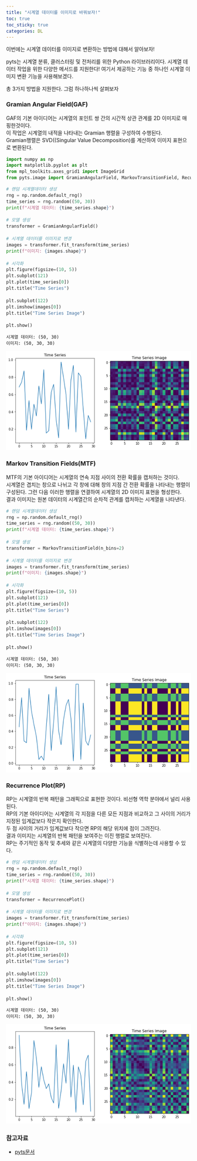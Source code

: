 ```yaml
---
title: "시계열 데이터를 이미지로 바꿔보자!"
toc: true
toc_sticky: true
categories: DL
---
```



이번에는 시계열 데이터를 이미지로 변환하는 방법에 대해서 알아보자!  

pyts는 시계열 분류, 클러스터링 및 전처리를 위한 Python 라이브러리이다. 시계열 데이터 작업을 위한 다양한 메서드를 지원한다! 여기서 제공하는 기능 중 하나인 시계열 이미지 변환 기능을 사용해보겠다.  

총 3가지 방법을 지원한다. 그럼 하나하나씩 살펴보자


### Gramian Angular Field(GAF)

GAF의 기본 아이디어는 시계열의 포인트 쌍 간의 시간적 상관 관계를 2D 이미지로 매핑한것이다.  
이 작업은 시계열의 내적을 나타내는 Gramian 행렬을 구성하여 수행된다.  
Gramian행렬은 SVD((Singular Value Decomposition)를 계산하여 이미지 표현으로 변환된다.


```python
import numpy as np
import matplotlib.pyplot as plt
from mpl_toolkits.axes_grid1 import ImageGrid
from pyts.image import GramianAngularField, MarkovTransitionField, RecurrencePlot
```


```python
# 랜덤 시계열데이터 생성
rng = np.random.default_rng()
time_series = rng.random((50, 30))
print(f"시계열 데이터: {time_series.shape}")

# 모델 생성
transformer = GramianAngularField()

# 시계열 데이터를 이미지로 변경
images = transformer.fit_transform(time_series)
print(f"이미지: {images.shape}")

# 시각화
plt.figure(figsize=(10, 5))
plt.subplot(121)
plt.plot(time_series[0])
plt.title("Time Series")

plt.subplot(122)
plt.imshow(images[0])
plt.title("Time Series Image")

plt.show()
```

    시계열 데이터: (50, 30)
    이미지: (50, 30, 30)



    
![png](/assets/images/CNN/post1_5_1.png)
    


### Markov Transition Fields(MTF)

MTF의 기본 아이디어는 시계열의 연속 지점 사이의 전환 확률을 캡처하는 것이다.  
시계열은 겹치는 창으로 나뉘고 각 창에 대해 창의 지점 간 전환 확률을 나타내는 행렬이 구성된다. 그런 다음 이러한 행렬을 연결하여 시계열의 2D 이미지 표현을 형성한다.  
결과 이미지는 원본 데이터의 시계열간의 순차적 관계를 캡처하는 시계열을 나타낸다.


```python
# 랜덤 시계열데이터 생성
rng = np.random.default_rng()
time_series = rng.random((50, 30))
print(f"시계열 데이터: {time_series.shape}")

# 모델 생성
transformer = MarkovTransitionField(n_bins=2)

# 시계열 데이터를 이미지로 변경
images = transformer.fit_transform(time_series)
print(f"이미지: {images.shape}")

# 시각화
plt.figure(figsize=(10, 5))
plt.subplot(121)
plt.plot(time_series[0])
plt.title("Time Series")

plt.subplot(122)
plt.imshow(images[0])
plt.title("Time Series Image")

plt.show()
```

    시계열 데이터: (50, 30)
    이미지: (50, 30, 30)



    
![png](/assets/images/CNN/post1_8_1.png)
    


### Recurrence Plot(RP)

RP는 시계열의 반복 패턴을 그래픽으로 표현한 것이다. 비선형 역학 분야에서 널리 사용된다.  
RP의 기본 아이디어는 시계열의 각 지점을 다른 모든 지점과 비교하고 그 사이의 거리가 지정된 임계값보다 작은지 확인한다.  
두 점 사이의 거리가 임계값보다 작으면 RP의 해당 위치에 점이 그려진다.  
결과 이미지는 시계열의 반복 패턴을 보여주는 이진 행렬로 보여진다.  
RP는 주기적인 동작 및 추세와 같은 시계열의 다양한 기능을 식별하는데 사용할 수 있다. 


```python
# 랜덤 시계열데이터 생성
rng = np.random.default_rng()
time_series = rng.random((50, 30))
print(f"시계열 데이터: {time_series.shape}")

# 모델 생성
transformer = RecurrencePlot()

# 시계열 데이터를 이미지로 변경
images = transformer.fit_transform(time_series)
print(f"이미지: {images.shape}")

# 시각화
plt.figure(figsize=(10, 5))
plt.subplot(121)
plt.plot(time_series[0])
plt.title("Time Series")

plt.subplot(122)
plt.imshow(images[0])
plt.title("Time Series Image")

plt.show()
```

    시계열 데이터: (50, 30)
    이미지: (50, 30, 30)



    
![png](/assets/images/CNN/post1_11_1.png)
    


### 참고자료
* [pyts문서](https://pyts.readthedocs.io/en/stable/)